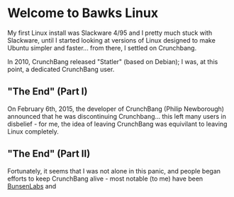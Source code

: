 # Welcome to Bawks Linux
My first Linux install was Slackware 4/95 and I pretty much stuck with Slackware, until I started looking at versions of Linux designed to make Ubuntu simpler and faster... from there, I settled on Crunchbang.

In 2010, CrunchBang released "Statler" (based on Debian); I was, at this point, a dedicated CrunchBang user.
## "The End" (Part I)
On February 6th, 2015, the developer of CrunchBang (Philip Newborough) announced that he was discontinuing Crunchbang... this left many users in disbelief - for me, the idea of leaving CrunchBang was equivilant to leaving Linux completely.

## "The End" (Part II)
Fortunately, it seems that I was not alone in this panic, and people began efforts to keep CrunchBang alive - most notable (to me) have been [BunsenLabs](https://www.bunsenlabs.org) and
